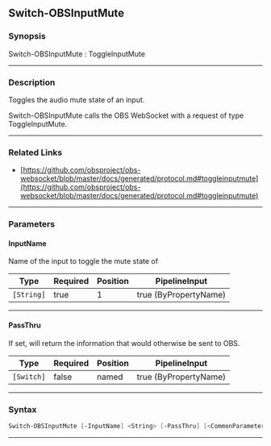 Switch-OBSInputMute
-------------------
### Synopsis
Switch-OBSInputMute : ToggleInputMute

---
### Description

Toggles the audio mute state of an input.


Switch-OBSInputMute calls the OBS WebSocket with a request of type ToggleInputMute.

---
### Related Links
* [https://github.com/obsproject/obs-websocket/blob/master/docs/generated/protocol.md#toggleinputmute](https://github.com/obsproject/obs-websocket/blob/master/docs/generated/protocol.md#toggleinputmute)



---
### Parameters
#### **InputName**

Name of the input to toggle the mute state of






|Type      |Required|Position|PipelineInput        |
|----------|--------|--------|---------------------|
|`[String]`|true    |1       |true (ByPropertyName)|



---
#### **PassThru**

If set, will return the information that would otherwise be sent to OBS.






|Type      |Required|Position|PipelineInput        |
|----------|--------|--------|---------------------|
|`[Switch]`|false   |named   |true (ByPropertyName)|



---
### Syntax
```PowerShell
Switch-OBSInputMute [-InputName] <String> [-PassThru] [<CommonParameters>]
```
---
